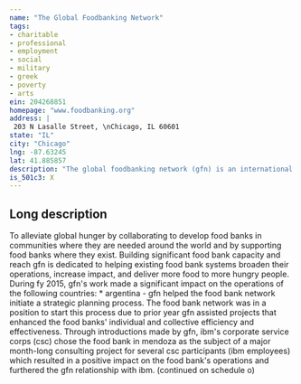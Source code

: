 ```yaml
---
name: "The Global Foodbanking Network"
tags:
- charitable
- professional
- employment
- social
- military
- greek
- poverty
- arts
ein: 204268851
homepage: "www.foodbanking.org"
address: |
 203 N Lasalle Street, \nChicago, IL 60601
state: "IL"
city: "Chicago"
lng: -87.63245
lat: 41.885857
description: "The global foodbanking network (gfn) is an international non-profit organization that fights world hunger by creating, supporting and strengthening food banks around the world, in countries outside the us. We currently work in more than 30 countries, home to more than one-fourth of the world's nearly 800 million undernourished people. "
is_501c3: X
---
```


## Long description

To alleviate global hunger by collaborating to develop food banks in communities where they are needed around the world and by supporting food banks where they exist. Building significant food bank capacity and reach gfn is dedicated to helping existing food bank systems broaden their operations, increase impact, and deliver more food to more hungry people. During fy 2015, gfn's work made a significant impact on the operations of the following countries: * argentina - gfn helped the food bank network initiate a strategic planning process. The food bank network was in a position to start this process due to prior year gfn assisted projects that enhanced the food banks' individual and collective efficiency and effectiveness. Through introductions made by gfn, ibm's corporate service corps (csc) chose the food bank in mendoza as the subject of a major month-long consulting project for several csc participants (ibm employees) which resulted in a positive impact on the food bank's operations and furthered the gfn relationship with ibm. (continued on schedule o)
